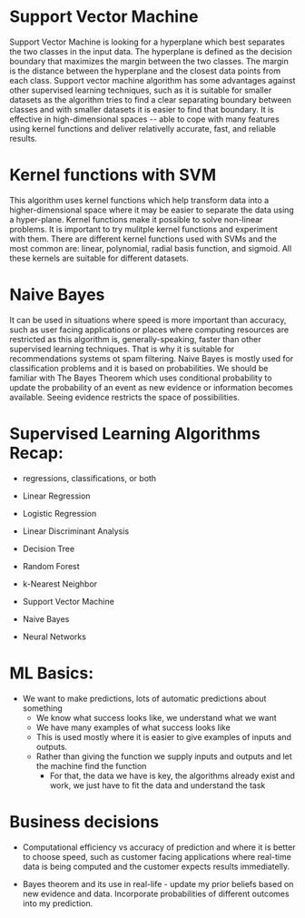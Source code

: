# Support Vector Machine

Support Vector Machine is looking for a hyperplane which best separates the two classes in the input data. The hyperplane is defined as the decision boundary that maximizes the margin between the two classes. The margin is the distance between the hyperplane and the closest data points from each class. Support vector machine algorithm has some advantages against other supervised learning techniques, such as it is suitable for smaller datasets as the algorithm tries to find a clear separating boundary between classes and with smaller datasets it is easier to find that boundary. It is effective in high-dimensional spaces -- able to cope with many features using kernel functions and deliver relativelly accurate, fast, and reliable results. 

# Kernel functions with SVM

This algorithm uses kernel functions which help transform data into a higher-dimensional space where it may be easier to separate the data using a hyper-plane. Kernel functions make it possible to solve non-linear problems. It is important to try mulitple kernel functions and experiment with them. There are different kernel functions used with SVMs and the most common are: linear, polynomial, radial basis function, and sigmoid. All these kernels are suitable for different datasets.
 
# Naive Bayes

It can be used in situations where speed is more important than accuracy, such as user facing applications or places where computing resources are restricted as this algorithm is, generally-speaking, faster than other supervised learning techniques. That is why it is suitable for recommendations systems ot spam filtering. Naive Bayes is mostly used for classification problems and it is based on probabilities. We should be familiar with The Bayes Theorem which uses conditional probability to update the probability of an event as new evidence or information becomes available. Seeing evidence restricts the space of possibilities. 

# Supervised Learning Algorithms Recap:
- regressions, classifications, or both

- Linear Regression
- Logistic Regression
- Linear Discriminant Analysis
- Decision Tree
- Random Forest
- k-Nearest Neighbor
- Support Vector Machine
- Naive Bayes
- Neural Networks

# ML Basics:
- We want to make predictions, lots of automatic predictions about something
  - We know what success looks like, we understand what we want
  - We have many examples of what success looks like
  - This is used mostly where it is easier to give examples of inputs and outputs.
  - Rather than giving the function we supply inputs and outputs and let the machine find the function
    - For that, the data we have is key, the algorithms already exist and work, we just have to fit the data and understand the task

# Business decisions

- Computational efficiency vs accuracy of prediction and where it is better to choose speed, such as customer facing applications where real-time data is being computed and the customer expects results immediatelly. 

- Bayes theorem and its use in real-life - update my prior beliefs based on new evidence and data. Incorporate probabilities of different outcomes into my prediction. 